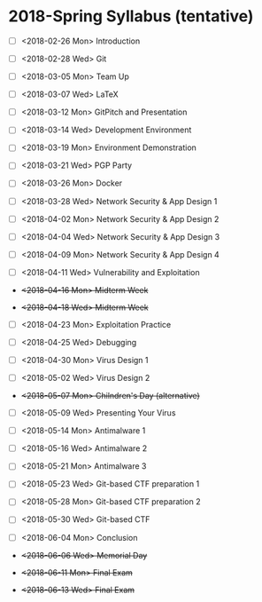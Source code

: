 # 2018-Spring Syllabus (tentative)

- [ ] <2018-02-26 Mon> Introduction

- [ ] <2018-02-28 Wed> Git

- [ ] <2018-03-05 Mon> Team Up

- [ ] <2018-03-07 Wed> LaTeX

- [ ] <2018-03-12 Mon> GitPitch and Presentation

- [ ] <2018-03-14 Wed> Development Environment

- [ ] <2018-03-19 Mon> Environment Demonstration

- [ ] <2018-03-21 Wed> PGP Party

- [ ] <2018-03-26 Mon> Docker

- [ ] <2018-03-28 Wed> Network Security & App Design 1

- [ ] <2018-04-02 Mon> Network Security & App Design 2

- [ ] <2018-04-04 Wed> Network Security & App Design 3

- [ ] <2018-04-09 Mon> Network Security & App Design 4

- [ ] <2018-04-11 Wed> Vulnerability and Exploitation

- ~~<2018-04-16 Mon> Midterm Week~~

- ~~<2018-04-18 Wed> Midterm Week~~

- [ ] <2018-04-23 Mon> Exploitation Practice

- [ ] <2018-04-25 Wed> Debugging

- [ ] <2018-04-30 Mon> Virus Design 1

- [ ] <2018-05-02 Wed> Virus Design 2

- ~~<2018-05-07 Mon> Chilndren's Day (alternative)~~

- [ ] <2018-05-09 Wed> Presenting Your Virus

- [ ] <2018-05-14 Mon> Antimalware 1

- [ ] <2018-05-16 Wed> Antimalware 2

- [ ] <2018-05-21 Mon> Antimalware 3

- [ ] <2018-05-23 Wed> Git-based CTF preparation 1

- [ ] <2018-05-28 Mon> Git-based CTF preparation 2

- [ ] <2018-05-30 Wed> Git-based CTF

- [ ] <2018-06-04 Mon> Conclusion

- ~~<2018-06-06 Wed> Memorial Day~~

- ~~<2018-06-11 Mon> Final Exam~~

- ~~<2018-06-13 Wed> Final Exam~~
